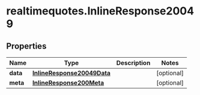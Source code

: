 # realtimequotes.InlineResponse20049

## Properties

Name | Type | Description | Notes
------------ | ------------- | ------------- | -------------
**data** | [**InlineResponse20049Data**](InlineResponse20049Data.md) |  | [optional] 
**meta** | [**InlineResponse200Meta**](InlineResponse200Meta.md) |  | [optional] 


